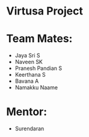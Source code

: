 # Virtusa Project

# Team Mates:

<ul>
<li>Jaya Sri S</li>
<li>Naveen SK</li>
<li>Pranesh Pandian S</li>
<li>Keerthana S</li>
<li>Bavana A</li>
<li>Namakku Naame</li>
</ul>

# Mentor:
<ul><li>Surendaran</li></ul>

